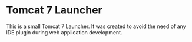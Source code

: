Tomcat 7 Launcher
=================

This is a small Tomcat 7 Launcher. It was created to avoid the need 
of any IDE plugin during web application development.